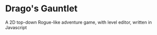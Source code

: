 # Drago's Gauntlet
A 2D top-down Rogue-like adventure game, with level editor, written in Javascript
